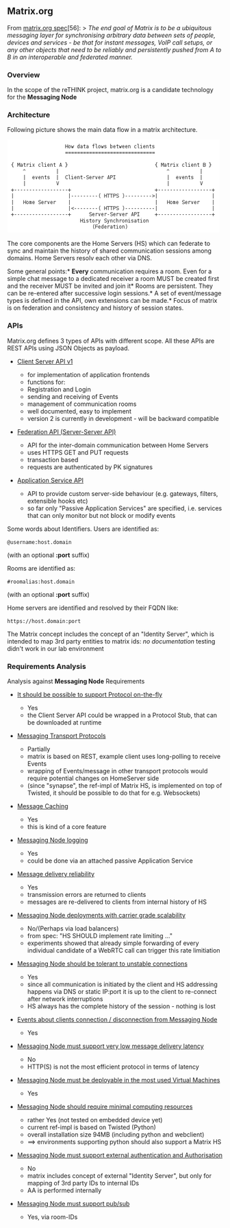 Matrix.org
----------

From [matrix.org spec](http://www.matrix.org/)[56]: > *The end goal of Matrix is to be a ubiquitous messaging layer for synchronising arbitrary data between sets of people, devices and services - be that for instant messages, VoIP call setups, or any other objects that need to be reliably and persistently pushed from A to B in an interoperable and federated manner.*

### Overview

In the scope of the reTHINK project, matrix.org is a candidate technology for the **Messaging Node**

### Architecture

Following picture shows the main data flow in a matrix architecture.

![Figure @sota-messaging-matrix-dataflows: Main data flow in a matrix architecture](matrix-dataflows.png)

The core components are the Home Servers (HS) which can federate to sync and maintain the history of shared communication sessions among domains. Home Servers resolv each other via DNS.

Some general points:* **Every** communication requires a room. Even for a simple chat message to a dedicated receiver a room MUST be created first and the receiver MUST be invited and join it* Rooms are persistent. They can be re-entered after successive login sessions.* A set of event/message types is defined in the API, own extensions can be made.* Focus of matrix is on federation and consistency and history of session states.

### APIs

Matrix.org defines 3 types of APIs with different scope. All these APIs are REST APIs using JSON Objects as payload.

-	[Client Server API v1](http://www.matrix.org/docs/spec/#client-server-api-v1)

	-	for implementation of application frontends
	-	functions for:
	-	Registration and Login
	-	sending and receiving of Events
	-	management of communication rooms
	-	well documented, easy to implement
	-	version 2 is currently in development - will be backward compatible

-	[Federation API (Server-Server API)](http://www.matrix.org/docs/spec/#id100)

	-	API for the inter-domain communication between Home Servers
	-	uses HTTPS GET and PUT requests
	-	transaction based
	-	requests are authenticated by PK signatures

-	[Application Service API](http://www.matrix.org/docs/spec/#id79)

	-	API to provide custom server-side behaviour (e.g. gateways, filters, extensible hooks etc)
	-	so far only "Passive Application Services" are specified, i.e. services that can only monitor but not block or modify events

Some words about Identifiers. Users are identified as:

```
@username:host.domain
```

(with an optional **:port** suffix)

Rooms are identified as:

```
#roomalias:host.domain
```

(with an optional **:port** suffix)

Home servers are identified and resolved by their FQDN like:

```
https://host.domain:port
```

The Matrix concept includes the concept of an "Identity Server", which is intended to map 3rd party entities to matrix ids: *no documentation* testing didn't work in our lab environment

### Requirements Analysis

Analysis against **Messaging Node** Requirements

-	[It should be possible to support Protocol on-the-fly](https://github.com/reTHINK-project/core-framework/issues/21)

	-	Yes
	-	the Client Server API could be wrapped in a Protocol Stub, that can be downloaded at runtime

-	[Messaging Transport Protocols](https://github.com/reTHINK-project/core-framework/issues/20)

	-	Partially
	-	matrix is based on REST, example client uses long-polling to receive Events
	-	wrapping of Events/message in other transport protocols would require potential changes on HomeServer side
	-	(since "synapse", the ref-impl of Matrix HS, is implemented on top of Twisted, it should be possible to do that for e.g. Websockets)

-	[Message Caching](https://github.com/reTHINK-project/core-framework/issues/19)

	-	Yes
	-	this is kind of a core feature

-	[Messaging Node logging](https://github.com/reTHINK-project/core-framework/issues/18)

	-	Yes
	-	could be done via an attached passive Application Service

-	[Message delivery reliability](https://github.com/reTHINK-project/core-framework/issues/17)

	-	Yes
	-	transmission errors are returned to clients
	-	messages are re-delivered to clients from internal history of HS

-	[Messaging Node deployments with carrier grade scalability](https://github.com/reTHINK-project/core-framework/issues/16)

	-	No/(Perhaps via load balancers)
	-	from spec: "HS SHOULD implement rate limiting ..."
	-	experiments showed that already simple forwarding of every individual candidate of a WebRTC call can trigger this rate limitiation

-	[Messaging Node should be tolerant to unstable connections](https://github.com/reTHINK-project/core-framework/issues/15)

	-	Yes
	-	since all communication is initiated by the client and HS addressing happens via DNS or static IP:port it is up to the client to re-connect after network interruptions
	-	HS always has the complete history of the session - nothing is lost

-	[Events about clients connection / disconnection from Messaging Node](https://github.com/reTHINK-project/core-framework/issues/14)

	-	Yes

-	[Messaging Node must support very low message delivery latency](https://github.com/reTHINK-project/core-framework/issues/13)

	-	No
	-	HTTP(S) is not the most efficient protocol in terms of latency

-	[Messaging Node must be deployable in the most used Virtual Machines](https://github.com/reTHINK-project/core-framework/issues/12)

	-	Yes

-	[Messaging Node should require minimal computing resources](https://github.com/reTHINK-project/core-framework/issues/11)

	-	rather Yes (not tested on embedded device yet)
	-	current ref-impl is based on Twisted (Python)
	-	overall installation size 94MB (including python and webclient)
	-	==> environments supporting python should also support a Matrix HS

-	[Messaging Node must support external authentication and Authorisation](https://github.com/reTHINK-project/core-framework/issues/10)

	-	No
	-	matrix includes concept of external "Identity Server", but only for mapping of 3rd party IDs to internal IDs
	-	AA is performed internally

-	[Messaging Node must support pub/sub](https://github.com/reTHINK-project/core-framework/issues/9)

	-	Yes, via room-IDs
